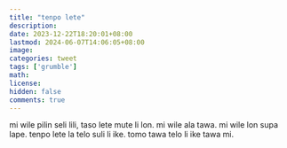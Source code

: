 ```yaml
---
title: "tenpo lete"
description: 
date: 2023-12-22T18:20:01+08:00
lastmod: 2024-06-07T14:06:05+08:00
image: 
categories: tweet
tags: ['grumble']
math: 
license: 
hidden: false
comments: true
---
```


mi wile pilin seli lili, taso lete mute li lon. mi wile ala tawa. mi wile lon supa lape. tenpo lete la telo suli li ike. tomo tawa telo li ike tawa mi. 




